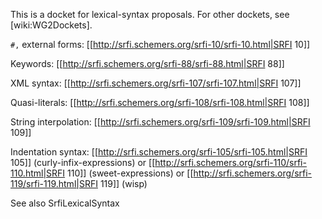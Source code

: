 This is a docket for lexical-syntax proposals.   For other dockets, see [wiki:WG2Dockets].

`#,` external forms:  [[http://srfi.schemers.org/srfi-10/srfi-10.html|SRFI 10]]

Keywords: [[http://srfi.schemers.org/srfi-88/srfi-88.html|SRFI 88]]

XML syntax: [[http://srfi.schemers.org/srfi-107/srfi-107.html|SRFI 107]]

Quasi-literals: [[http://srfi.schemers.org/srfi-108/srfi-108.html|SRFI 108]]

String interpolation: [[http://srfi.schemers.org/srfi-109/srfi-109.html|SRFI 109]]

Indentation syntax: [[http://srfi.schemers.org/srfi-105/srfi-105.html|SRFI 105]] (curly-infix-expressions) or [[http://srfi.schemers.org/srfi-110/srfi-110.html|SRFI 110]] (sweet-expressions) or [[http://srfi.schemers.org/srfi-119/srfi-119.html|SRFI 119]] (wisp)

See also SrfiLexicalSyntax